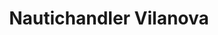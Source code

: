 ---
title: "Nautichandler Vilanova"
url: /vilanova-i-la-geltru/nautichandler-vilanova/
shop: barco
---